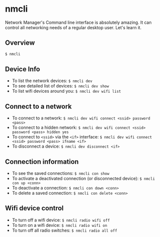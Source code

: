 # nmcli

Network Manager's Command line interface is absolutely amazing. It can control
all networking needs of a regular desktop user. Let's learn it.

## Overview

```bash
$ nmcli
```

## Device Info

* To list the network devices: `$ nmcli dev`
* To see detailed list of devices: `$ nmcli dev show`
* To list wifi devices around you: `$ nmcli dev wifi list`

## Connect to a network

* To connect to a network:
`$ nmcli dev wifi connect <ssid> password <pass>`
* To connect to a hidden network:
`$ nmcli dev wifi connect <ssid> password <pass> hidden yes`
* To connect to `<ssid>` via the `<if>` interface:
`$ nmcli dev wifi connect <ssid> password <pass> ifname <if>`
* To disconnect a device:
`$ nmcli dev disconnect <if>`

## Connection information

* To see the saved connections:
`$ nmcli con show`
* To activate a deactivated connection (or disconnected device):
`$ nmcli con up <conn>`
* To deactivate a connection:
`$ nmcli con down <conn>`
* To delete a saved connection:
`$ nmcli con delete <conn>`

## Wifi device control

* To turn off a wifi device:
`$ nmcli radio wifi off`
* To turn on a wifi device:
`$ nmcli radio wifi on`
* To turn off all radio switches:
`$ nmcli radio all off`
